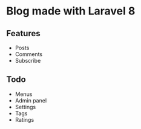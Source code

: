 # Blog made with Laravel 8

## Features

- Posts
- Comments
- Subscribe

## Todo

- Menus
- Admin panel
- Settings
- Tags
- Ratings
